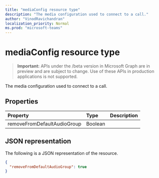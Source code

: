 ```yaml
---
title: "mediaConfig resource type"
description: "The media configuration used to connect to a call."
author: "VinodRavichandran"
localization_priority: Normal
ms.prod: "microsoft-teams"
---
```


# mediaConfig resource type

> **Important:** APIs under the /beta version in Microsoft Graph are in preview and are subject to change. Use of these APIs in production applications is not supported.

The media configuration used to connect to a call.

## Properties

| Property       | Type    | Description|
|:---------------|:--------|:----------|
| removeFromDefaultAudioGroup | Boolean |  |

## JSON representation

The following is a JSON representation of the resource.

<!-- {
  "blockType": "resource",
  "optionalProperties": [
    "removeFromDefaultAudioGroup"
  ],
  "abstract": true,
  "@odata.type": "microsoft.graph.mediaConfig"
}-->
```json
{
  "removeFromDefaultAudioGroup": true
}
```

<!-- uuid: 8fcb5dbc-d5aa-4681-8e31-b001d5168d79
2015-10-25 14:57:30 UTC -->
<!-- {
  "type": "#page.annotation",
  "description": "mediaConfig resource",
  "keywords": "",
  "section": "documentation",
  "tocPath": ""
}-->
